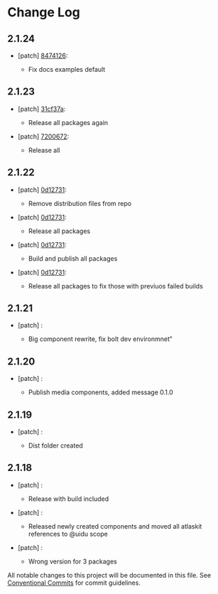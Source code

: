 # Change Log

## 2.1.24
- [patch] [8474126](https://github.org/uidu-org/guidu/commits/8474126):

  - Fix docs examples default

## 2.1.23
- [patch] [31cf37a](https://github.org/uidu-org/guidu/commits/31cf37a):

  - Release all packages again
- [patch] [7200672](https://github.org/uidu-org/guidu/commits/7200672):

  - Release all

## 2.1.22
- [patch] [0d12731](https://github.org/uidu-org/guidu/commits/0d12731):

  - Remove distribution files from repo
- [patch] [0d12731](https://github.org/uidu-org/guidu/commits/0d12731):

  - Release all packages
- [patch] [0d12731](https://github.org/uidu-org/guidu/commits/0d12731):

  - Build and publish all packages
- [patch] [0d12731](https://github.org/uidu-org/guidu/commits/0d12731):

  - Release all packages to fix those with previuos failed builds

## 2.1.21
- [patch] :

  - Big component rewrite, fix bolt dev environmnet"

## 2.1.20
- [patch] :

  - Publish media components, added message 0.1.0

## 2.1.19
- [patch] :

  - Dist folder created

## 2.1.18
- [patch] :

  - Release with build included
- [patch] :

  - Released newly created components and moved all atlaskit references to @uidu scope
- [patch] :

  - Wrong version for 3 packages

All notable changes to this project will be documented in this file.
See [Conventional Commits](https://conventionalcommits.org) for commit guidelines.

